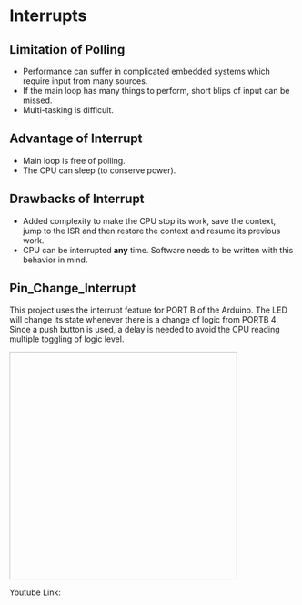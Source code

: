 
# Interrupts

## Limitation of Polling

- Performance can suffer in complicated embedded systems which require input from many sources.
- If the main loop has many things to perform, short blips of input can be missed.
- Multi-tasking is difficult.

## Advantage of Interrupt

- Main loop is free of polling.
- The CPU can sleep (to conserve power).

## Drawbacks of Interrupt

- Added complexity to make the CPU stop its work, save the context, jump to the ISR and then restore the context and resume its previous work.
- CPU can be interrupted **any** time. Software needs to be written with this behavior in mind.

## Pin_Change_Interrupt

This project uses the interrupt feature for PORT B of the Arduino.
The LED will change its state whenever there is a change of logic from PORTB 4.
Since a push button is used, a delay is needed to avoid the CPU reading multiple toggling of logic level.

<img scr = "CircuitDiagram.png" height = "400" width = "400">

Youtube Link: 
